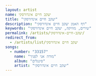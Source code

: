 ```yaml
---
layout: artist
name: יעקב חיים אינדורסקי
title: "יעקב חיים אינדורסקי"
description: "דף האמן יעקב חיים אינדורסקי"
keywords: "שירים, מוזיקה, יעקב חיים אינדורסקי"
permalink: /artists/יעקב-חיים-אינדורסקי/
redirect_from:
  - /artists/list/יעקב חיים אינדורסקי
songs:
  - number: "33157"
    name: "מודה אני לפניך"
    album: "סינגלים"
    artist: "יעקב חיים אינדורסקי"
---
```

